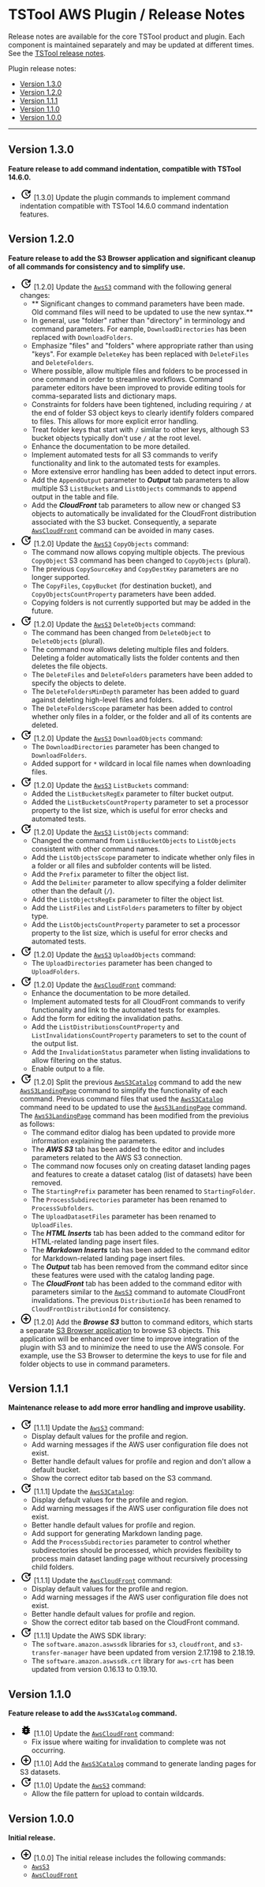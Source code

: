 # TSTool AWS Plugin / Release Notes #

Release notes are available for the core TSTool product and plugin.
Each component is maintained separately and may be updated at different times.
See the [TSTool release notes](http://opencdss.state.co.us/tstool/latest/doc-user/appendix-release-notes/release-notes/).

Plugin release notes:

*   [Version 1.3.0](#version-130)
*   [Version 1.2.0](#version-120)
*   [Version 1.1.1](#version-111)
*   [Version 1.1.0](#version-110)
*   [Version 1.0.0](#version-100)

----------

## Version 1.3.0 ##

**Feature release to add command indentation, compatible with TSTool 14.6.0.**

*   ![change](change.png) [1.3.0] Update the plugin commands to implement command indentation
    compatible with TSTool 14.6.0 command indentation features.

## Version 1.2.0 ##

**Feature release to add the S3 Browser application and significant cleanup of all commands for consistency and to simplify use.**

*   ![change](change.png) [1.2.0] Update the [`AwsS3`](../command-ref/AwsS3/AwsS3.md) command with the following general changes:
    +  ** Significant changes to command parameters have been made.
        Old command files will need to be updated to use the new syntax.**
    +   In general, use "folder" rather than "directory" in terminology and command parameters.
        For eample, `DownloadDirectories` has been replaced with `DownloadFolders`.
    +   Emphasize "files" and "folders" where appropriate rather than using "keys".
        For example `DeleteKey` has been replaced with `DeleteFiles` and `DeleteFolders`.
    +   Where possible, allow multiple files and folders to be processed in one command in order to streamline workflows.
        Command parameter editors have been improved to provide editing tools for comma-separated lists
        and dictionary maps.
    +   Constraints for folders have been tightened,
        including requiring `/` at the end of folder S3 object keys to clearly identify folders compared to files.
        This allows for more explicit error handling.
    +   Treat folder keys that start with `/` similar to other keys,
        although S3 bucket objects typically don't use `/` at the root level.
    +   Enhance the documentation to be more detailed.
    +   Implement automated tests for all S3 commands to verify functionality and link to the automated tests for examples.
    +   More extensive error handling has been added to detect input errors.
    +   Add the `AppendOutput` parameter to ***Output*** tab parameters to allow multiple S3 `ListBuckets` and `ListObjects` commands
        to append output in the table and file.
    +   Add the ***CloudFront*** tab parameters to allow new or changed S3 objects to automatically
        be invalidated for the CloudFront distribution associated with the S3 bucket.
        Consequently, a separate [`AwsCloudFront`](../command-ref/AwsCloudFront/AwsCloudFront.md) command can be avoided in many cases.
*   ![change](change.png) [1.2.0] Update the [`AwsS3`](../command-ref/AwsS3/AwsS3.md) `CopyObjects` command:
    +   The command now allows copying multiple objects.
        The previous `CopyObject` S3 command has been changed to `CopyObjects` (plural).
    +   The previous `CopySourceKey` and `CopyDestKey` parameters are no longer supported.
    +   The `CopyFiles`, `CopyBucket` (for destination bucket), and `CopyObjectsCountProperty` parameters
        have been added.
    +   Copying folders is not currently supported but may be added in the future.
*   ![change](change.png) [1.2.0] Update the [`AwsS3`](../command-ref/AwsS3/AwsS3.md) `DeleteObjects` command:
    +   The command has been changed from `DeleteObject` to `DeleteObjects` (plural).
    +   The command now allows deleting multiple files and folders.
        Deleting a folder automatically lists the folder contents and then deletes the file objects.
    +   The `DeleteFiles` and `DeleteFolders` parameters have been added to specify the objects to delete.
    +   The `DeleteFoldersMinDepth` parameter has been added to guard against deleting high-level files and folders.
    +   The `DeleteFoldersScope` parameter has been added to control whether only files in a folder,
        or the folder and all of its contents are deleted.
*   ![change](change.png) [1.2.0] Update the [`AwsS3`](../command-ref/AwsS3/AwsS3.md) `DownloadObjects` command:
    +   The `DownloadDirectories` parameter has been changed to `DownloadFolders`.
    +   Added support for `*` wildcard in local file names when downloading files.
*   ![change](change.png) [1.2.0] Update the [`AwsS3`](../command-ref/AwsS3/AwsS3.md) `ListBuckets` command:
    +   Added the `ListBucketsRegEx` parameter to filter bucket output.
    +   Added the `ListBucketsCountProperty` parameter to set a processor property to the list size,
        which is useful for error checks and automated tests.
*   ![change](change.png) [1.2.0] Update the [`AwsS3`](../command-ref/AwsS3/AwsS3.md) `ListObjects` command:
    +   Changed the command from `ListBucketObjects` to `ListObjects` consistent with other command names.
    +   Add the `ListObjectsScope` parameter to indicate whether only files in a folder or all files and subfolder
        contents will be listed.
    +   Add the `Prefix` parameter to filter the object list.
    +   Add the `Delimiter` parameter to allow specifying a folder delimiter other than the default (`/`).
    +   Add the `ListObjectsRegEx` parameter to filter the object list.
    +   Add the `ListFiles` and `ListFolders` parameters to filter by object type.
    +   Add the `ListObjectsCountProperty` parameter to set a processor property to the list size,
        which is useful for error checks and automated tests.
*   ![change](change.png) [1.2.0] Update the [`AwsS3`](../command-ref/AwsS3/AwsS3.md) `UploadObjects` command:
    +   The `UploadDirectories` parameter has been changed to `UploadFolders`.
*   ![change](change.png) [1.2.0] Update the [`AwsCloudFront`](../command-ref/AwsCloudFront/AwsCloudFront.md) command:
    +   Enhance the documentation to be more detailed.
    +   Implement automated tests for all CloudFront commands to verify functionality and link to the automated tests for examples.
    +   Add the form for editing the invalidation paths.
    +   Add the `ListDistributionsCountProperty` and `ListInvalidationsCountProperty` parameters to set
        to the count of the output list.
    +   Add the `InvalidationStatus` parameter when listing invalidations to allow filtering on the status.
    +   Enable output to a file.
*   ![change](change.png) [1.2.0] Split the previous [`AwsS3Catalog`](../command-ref/AwsS3Catalog/AwsS3Catalog.md) command
    to add the new 
    [`AwsS3LandingPage`](../command-ref/AwsS3LandingPage/AwsS3LandingPage.md) command
    to simplify the functionality of each command.
    Previous command files that used the
    [`AwsS3Catalog`](../command-ref/AwsS3Catalog/AwsS3Catalog.md) command need to be updated to use the
    [`AwsS3LandingPage`](../command-ref/AwsS3LandingPage/AwsS3LandingPage.md) command.
    The [`AwsS3LandingPage`](../command-ref/AwsS3LandingPage/AwsS3LandingPage.md) command has been modified
    from the previoius as follows:
    +   The command editor dialog has been updated to provide more information explaining the parameters.
    +   The ***AWS S3*** tab has been added to the editor and includes parameters related to the AWS S3 connection.
    +   The command now focuses only on creating dataset landing pages and features to create
        a dataset catalog (list of datasets) have been removed.
    +   The `StartingPrefix` parameter has been renamed to `StartingFolder`.
    +   The `ProcessSubdirectories` parameter has been renamed to `ProcessSubfolders`.
    +   The `UploadDatasetFiles` parameter has been renamed to `UploadFiles`.
    +   The ***HTML Inserts*** tab has been added to the command editor for HTML-related landing page insert files.
    +   The ***Markdown Inserts*** tab has been added to the command editor for Markdown-related landing page insert files.
    +   The ***Output*** tab has been removed from the command editor since these features were used with the catalog landing page.
    +   The ***CloudFront*** tab has been added to the command editor with parameters similar to the
        [`AwsS3`](../AwsS3/AwsS3.md) command to automate CloudFront invalidations.
        The previous `DistributionId` has been renamed to `CloudFrontDistributionId` for consistency.
*   ![new](new.png) [1.2.0] Add the ***Browse S3*** button to command editors,
    which starts a separate [S3 Browser application](../app-ref/S3Browser/S3Browser.md) to browse S3 objects.
    This application will be enhanced over time to improve integration of the plugin with S3
    and to minimize the need to use the AWS console.
    For example, use the S3 Browser to determine the keys to use for file and folder objects to use in command parameters.

## Version 1.1.1 ##

**Maintenance release to add more error handling and improve usability.**

*   ![change](change.png) [1.1.1] Update the [`AwsS3`](../command-ref/AwsS3/AwsS3.md) command:
    +   Display default values for the profile and region.
    +   Add warning messages if the AWS user configuration file does not exist.
    +   Better handle default values for profile and region and don't allow a default bucket.
    +   Show the correct editor tab based on the S3 command.
*   ![change](change.png) [1.1.1] Update the [`AwsS3Catalog`](../command-ref/AwsS3Catalog/AwsS3Catalog.md):
    +   Display default values for the profile and region.
    +   Add warning messages if the AWS user configuration file does not exist.
    +   Better handle default values for profile and region.
    +   Add support for generating Markdown landing page.
    +   Add the `ProcessSubdirectories` parameter to control whether subdirectories should be processed,
        which provides flexibility to process main dataset landing page without recursively processing child folders.
*   ![change](change.png) [1.1.1] Update the [`AwsCloudFront`](../command-ref/AwsCloudFront/AwsCloudFront.md) command:
    +   Display default values for the profile and region.
    +   Add warning messages if the AWS user configuration file does not exist.
    +   Better handle default values for profile and region.
    +   Show the correct editor tab based on the CloudFront command.
*   ![change](change.png) [1.1.1] Update the AWS SDK library:
    +   The `software.amazon.aswssdk` libraries for `s3`, `cloudfront`,
        and `s3-transfer-manager` have been updated from version 2.17.198 to 2.18.19.
    +   The `software.amazon.aswssdk.crt` library for `aws-crt` has been updated from version
        0.16.13 to 0.19.10.

## Version 1.1.0 ##

**Feature release to add the `AwsS3Catalog` command.**

*   ![bug](bug.png) [1.1.0] Update the [`AwsCloudFront`](../command-ref/AwsCloudFront/AwsCloudFront.md) command:
    +   Fix issue where waiting for invalidation to complete was not occurring.
*   ![new](new.png) [1.1.0] Add the [`AwsS3Catalog`](../command-ref/AwsS3Catalog/AwsS3Catalog.md) command to
    generate landing pages for S3 datasets.
*   ![change](change.png) [1.1.0] Update the [`AwsS3`](../command-ref/AwsS3/AwsS3.md) command:
    +   Allow the file pattern for upload to contain wildcards.

## Version 1.0.0 ##

**Initial release.**

*   ![new](new.png) [1.0.0] The initial release includes the following commands:
    +   [`AwsS3`](../command-ref/AwsS3/AwsS3.md)
    +   [`AwsCloudFront`](../command-ref/AwsCloudFront/AwsCloudFront.md)
